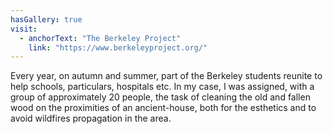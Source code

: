 ```yaml
---
hasGallery: true
visit:
  - anchorText: "The Berkeley Project"
    link: "https://www.berkeleyproject.org/"
---
```


Every year, on autumn and summer, part of the Berkeley students reunite to help schools, particulars, 
hospitals etc. In my case, I was assigned, with a group of approximately 20 people, the task of cleaning 
the old and fallen wood on the proximities of an ancient-house, both for the esthetics and to avoid wildfires
propagation in the area.
